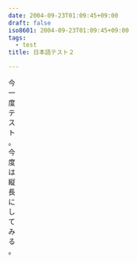 ```yaml
---
date: 2004-09-23T01:09:45+09:00
draft: false
iso8601: 2004-09-23T01:09:45+09:00
tags:
  - test
title: 日本語テスト２

---
```


<div class="entry-body">
                                 <p>今<br />
一<br />
度<br />
テ<br />
ス<br />
ト<br />
。<br />
今<br />
度<br />
は<br />
縦<br />
長<br />
に<br />
し<br />
て<br />
み<br />
る<br />
。</p>
                              </div>    	
